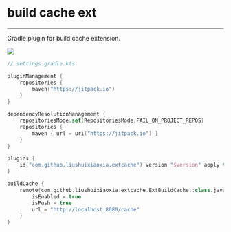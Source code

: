 # build cache ext

---

Gradle plugin for build cache extension.

[![](https://jitpack.io/v/liushuixiaoxia/build-cache-ext.svg)](https://jitpack.io/#liushuixiaoxia/build-cache-ext)

```kotlin
// settings.gradle.kts

pluginManagement {
    repositories {
        maven("https://jitpack.io")
    }
}

dependencyResolutionManagement {
    repositoriesMode.set(RepositoriesMode.FAIL_ON_PROJECT_REPOS)
    repositories {
        maven { url = uri("https://jitpack.io") }
    }
}

plugins {
    id("com.github.liushuixiaoxia.extcache") version "$version" apply true
}

buildCache {
    remote(com.github.liushuixiaoxia.extcache.ExtBuildCache::class.java) {
        isEnabled = true
        isPush = true
        url = "http://localhost:8080/cache"
    }
}
```